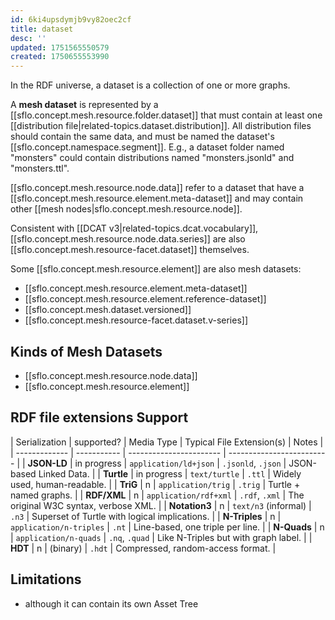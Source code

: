 ```yaml
---
id: 6ki4upsdymjb9vy82oec2cf
title: dataset
desc: ''
updated: 1751565550579
created: 1750655553990
---
```


In the RDF universe, a dataset is a collection of one or more graphs. 

A **mesh dataset**  is represented by a [[sflo.concept.mesh.resource.folder.dataset]] that must contain at least one [[distribution file|related-topics.dataset.distribution]]. All distribution files should contain the same data, and must be named the dataset's [[sflo.concept.namespace.segment]]. E.g., a dataset folder named "monsters" could contain distributions named "monsters.jsonld" and "monsters.ttl". 

[[sflo.concept.mesh.resource.node.data]] refer to a dataset that have a [[sflo.concept.mesh.resource.element.meta-dataset]] and may contain other [[mesh nodes|sflo.concept.mesh.resource.node]].

Consistent with [[DCAT v3|related-topics.dcat.vocabulary]], [[sflo.concept.mesh.resource.node.data.series]] are also [[sflo.concept.mesh.resource-facet.dataset]] themselves.

Some [[sflo.concept.mesh.resource.element]] are also mesh datasets: 
- [[sflo.concept.mesh.resource.element.meta-dataset]]
- [[sflo.concept.mesh.resource.element.reference-dataset]]
- [[sflo.concept.mesh.dataset.versioned]]
- [[sflo.concept.mesh.resource-facet.dataset.v-series]]

## Kinds of Mesh Datasets

- [[sflo.concept.mesh.resource.node.data]]
- [[sflo.concept.mesh.resource.element]]

## RDF file extensions Support

| Serialization | supported?  | Media Type              | Typical File Extension(s) | Notes                                         |
| ------------- | ----------- | ----------------------- | ------------------------- |
| **JSON-LD**   | in progress | `application/ld+json`   | `.jsonld`, `.json`        | JSON-based Linked Data.                       |
| **Turtle**    | in progress | `text/turtle`           | `.ttl`                    | Widely used, human-readable.                  |
| **TriG**      | n           | `application/trig`      | `.trig`                   | Turtle + named graphs.                        |
| **RDF/XML**   | n           | `application/rdf+xml`   | `.rdf`, `.xml`            | The original W3C syntax, verbose XML.         |
| **Notation3** | n           | `text/n3` (informal)    | `.n3`                     | Superset of Turtle with logical implications. |
| **N-Triples** | n           | `application/n-triples` | `.nt`                     | Line-based, one triple per line.              |
| **N-Quads**   | n           | `application/n-quads`   | `.nq`, `.quad`            | Like N-Triples but with graph label.          |
| **HDT**       | n           | (binary)                | `.hdt`                    | Compressed, random-access format.             |


## Limitations

- although it can contain its own Asset Tree